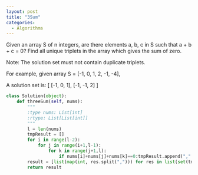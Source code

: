 ```yaml
---
layout: post
title: "3Sum"
categories:
  - Algorithms
---
```


Given an array S of n integers, are there elements a, b, c in S such that a + b + c = 0? Find all unique triplets in the array which gives the sum of zero.

Note: The solution set must not contain duplicate triplets.

For example, given array S = [-1, 0, 1, 2, -1, -4],

A solution set is:
[
  [-1, 0, 1],
  [-1, -1, 2]
]



```python
class Solution(object):
    def threeSum(self, nums):
        """
        :type nums: List[int]
        :rtype: List[List[int]]
        """
        l = len(nums)
        tmpResult = []
        for i in range(l-2):
            for j in range(i+1,l-1):
                for k in range(j+1,l):
                    if nums[i]+nums[j]+nums[k]==0:tmpResult.append(",".join(sorted([str(nums[i]), str(nums[j]), str(nums[k])])))
        result = [list(map(int, res.split(","))) for res in list(set(tmpResult))]
        return result
        
                
```

